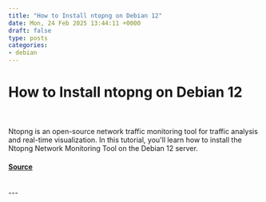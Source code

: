 ```yaml
---
title: "How to Install ntopng on Debian 12"
date: Mon, 24 Feb 2025 13:44:11 +0000
draft: false
type: posts
categories: 
- debian
---
```

# How to Install ntopng on Debian 12

<br/>

<br/>
Ntopng is an open-source network traffic monitoring tool for traffic analysis and real-time visualization. In this tutorial, you'll learn how to install the Ntopng Network Monitoring Tool on the Debian 12 server.

#### [Source](https://www.howtoforge.com/how-to-install-ntopng-on-debian-12/)

<br/>
---
